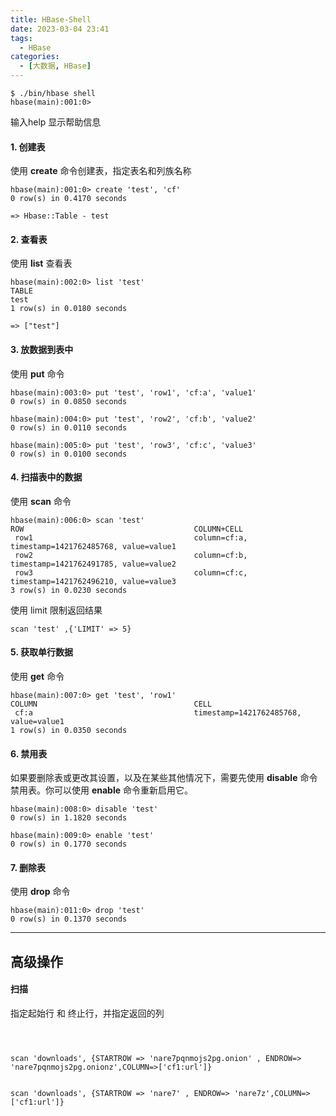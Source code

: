 ```yaml
---
title: HBase-Shell
date: 2023-03-04 23:41
tags: 
  - HBase
categories:
  - [大数据, HBase]
---
```



```
$ ./bin/hbase shell
hbase(main):001:0>
```
输入help 显示帮助信息

#### 1. 创建表
使用 **create** 命令创建表，指定表名和列族名称
```
hbase(main):001:0> create 'test', 'cf'
0 row(s) in 0.4170 seconds

=> Hbase::Table - test
```

#### 2. 查看表
使用 **list** 查看表
```
hbase(main):002:0> list 'test'
TABLE
test
1 row(s) in 0.0180 seconds

=> ["test"]
```

#### 3. 放数据到表中
使用 **put** 命令
```
hbase(main):003:0> put 'test', 'row1', 'cf:a', 'value1'
0 row(s) in 0.0850 seconds

hbase(main):004:0> put 'test', 'row2', 'cf:b', 'value2'
0 row(s) in 0.0110 seconds

hbase(main):005:0> put 'test', 'row3', 'cf:c', 'value3'
0 row(s) in 0.0100 seconds
```

#### 4. 扫描表中的数据
使用 **scan** 命令
```
hbase(main):006:0> scan 'test'
ROW                                      COLUMN+CELL
 row1                                    column=cf:a, timestamp=1421762485768, value=value1
 row2                                    column=cf:b, timestamp=1421762491785, value=value2
 row3                                    column=cf:c, timestamp=1421762496210, value=value3
3 row(s) in 0.0230 seconds
```
使用 limit 限制返回结果
```
scan 'test' ,{'LIMIT' => 5}
```

#### 5. 获取单行数据
使用 **get** 命令
```
hbase(main):007:0> get 'test', 'row1'
COLUMN                                   CELL
 cf:a                                    timestamp=1421762485768, value=value1
1 row(s) in 0.0350 seconds
```

#### 6. 禁用表
如果要删除表或更改其设置，以及在某些其他情况下，需要先使用 **disable** 命令禁用表。你可以使用 **enable** 命令重新启用它。
```
hbase(main):008:0> disable 'test'
0 row(s) in 1.1820 seconds

hbase(main):009:0> enable 'test'
0 row(s) in 0.1770 seconds
```

#### 7. 删除表
使用 **drop** 命令
```
hbase(main):011:0> drop 'test'
0 row(s) in 0.1370 seconds
```

-------------

## 高级操作

####  扫描

指定起始行 和 终止行，并指定返回的列
```



scan 'downloads', {STARTROW => 'nare7pqnmojs2pg.onion' , ENDROW=> 'nare7pqnmojs2pg.onionz',COLUMN=>['cf1:url']}


scan 'downloads', {STARTROW => 'nare7' , ENDROW=> 'nare7z',COLUMN=>['cf1:url']}


```
